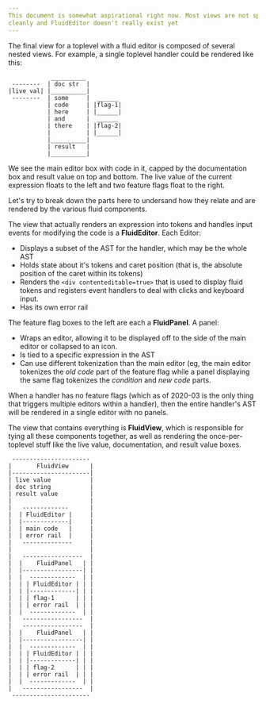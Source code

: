 ```yaml
---
This document is somewhat aspirational right now. Most views are not split
cleanly and FluidEditor doesn't really exist yet
---
```


The final view for a toplevel with a fluid editor is composed of several nested
views. For example, a single toplevel handler could be rendered like this:

                __________
     --------  | doc str  |
    |live val| |__________|
     --------  | some     |  ______
               | code     | |flag-1|
               | here     | |______|
               | and      |  ______
               | there    | |flag-2|
               |          | |______|
               |__________|
               | result   |
               |__________|


We see the main editor box with code in it, capped by the documentation box and
result value on top and bottom. The live value of the current expression floats
to the left and two feature flags float to the right.

Let's try to break down the parts here to undersand how they relate and are
rendered by the various fluid components.

The view that actually renders an expression into tokens and handles input
events for modifying the code is a **FluidEditor**. Each Editor:
  - Displays a subset of the AST for the handler, which may be the whole AST
  - Holds state about it's tokens and caret position (that is, the absolute
    position of the caret within its tokens)
  - Renders the `<div contenteditable=true>` that is used to display fluid
    tokens and registers event handlers to deal with clicks and keyboard input.
  - Has its own error rail

The feature flag boxes to the left are each a **FluidPanel**. A panel:
  - Wraps an editor, allowing it to be displayed off to the side of the main
    editor or collapsed to an icon.
  - Is tied to a specific expression in the AST
  - Can use different tokenization than the main editor (eg, the main editor
    tokenizes the _old code_ part of the feature flag while a panel displaying
    the same flag tokenizes the _condition_ and _new code_ parts.

When a handler has no feature flags (which as of 2020-03 is the only thing that
triggers multiple editors within a handler), then the entire handler's AST will
be rendered in a single editor with no panels.

The view that contains everything is **FluidView**, which is responsible for
tying all these components together, as well as rendering the once-per-toplevel
stuff like the live value, documentation, and result value boxes.

     ----------------------
    |       FluidView      |
    |----------------------|
    | live value           |
    | doc string           |
    | result value         |
    |                      |
    |   -------------      |
    |  | FluidEditor |     |
    |  |-------------|     |
    |  | main code   |     |
    |  | error rail  |     |
    |   --------------     |
    |                      |
    |   -----------------  |
    |  |    FluidPanel   | |
    |  |-----------------| |
    |  |  -------------  | |
    |  | | FluidEditor | | |
    |  | |-------------| | |
    |  | | flag-1      | | |
    |  | | error rail  | | |
    |  |  -------------  | |
    |   -----------------  |
    |   -----------------  |
    |  |    FluidPanel   | |
    |  |-----------------| |
    |  |  -------------  | |
    |  | | FluidEditor | | |
    |  | |-------------| | |
    |  | | flag-2      | | |
    |  | | error rail  | | |
    |  |  -------------  | |
    |   -----------------  |
     ----------------------

